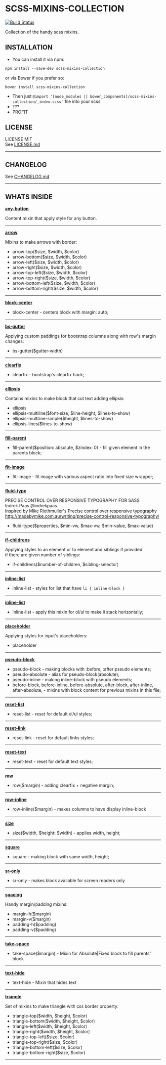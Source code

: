 # SCSS-MIXINS-COLLECTION
[![Build Status](https://travis-ci.org/RusinovAnton/scss-mixins-collection.svg?branch=master)](https://travis-ci.org/RusinovAnton/scss-mixins-collection)  

Collection of the handy scss mixins.

## INSTALLATION

* You can install it via npm:
```css
npm install --save-dev scss-mixins-collection
```
or via Bower if you prefer so: 
```
bower install scss-mixins-collection
```
  
* Then just `@import '[node_modules || bower_components]/scss-mixins-collection/_index.scss'` file into your scss
* ???
* PROFIT

## LICENSE

LICENSE MIT  
See [LICENSE.md](https://github.com/RusinovAnton/scss-mixins-collection/blob/master/LICENSE.md)

-----

## CHANGELOG

See [CHANGELOG.md](https://github.com/RusinovAnton/scss-mixins-collection/blob/master/CHANGELOG.md)

-----

## WHATS INSIDE
  
[**any-button**](https://github.com/RusinovAnton/scss-mixins-collection/blob/master/mixins/_any-button.scss)  
  
Content mixin that apply style for any button.  
  
-----  
  
[**arrow**](https://github.com/RusinovAnton/scss-mixins-collection/blob/master/mixins/arrow/__arrow.scss)

Mixins to make arrows with border:

* arrow-top($size, $width, $color)
* arrow-bottom($size, $width, $color)
* arrow-left($size, $width, $color)
* arrow-right($size, $width, $color)
* arrow-top-left($size, $width, $color)
* arrow-top-right($size, $width, $color)
* arrow-bottom-left($size, $width, $color)
* arrow-bottom-right($size, $width, $color)

-----

[**block-center**](https://github.com/RusinovAnton/scss-mixins-collection/blob/master/mixins/_block-center.scss)

* block-center - centers block with margin: auto;

-----

[**bs-gutter**](https://github.com/RusinovAnton/scss-mixins-collection/blob/master/mixins/_bs-gutter.scss)

Applying custom paddings for bootstrap columns along with row's margin changes:

* bs-gutter($gutter-width)  

-----

[**clearfix**](https://github.com/RusinovAnton/scss-mixins-collection/blob/master/mixins/_clearfix.scss)

* clearfix - bootstrap's clearfix hack;

-----

[**ellipsis**](https://github.com/RusinovAnton/scss-mixins-collection/blob/master/mixins/ellipsis/__ellipsis.scss)

  Contains mixins to make block that cut text adding ellipsis:
* ellipsis
* ellipsis-multiline($font-size, $line-height, $lines-to-show)
* ellipsis-multiline-simple($height, $lines-to-show)
* ellipsis-lines($lines-to-show)

-----

[**fill-parent**](https://github.com/RusinovAnton/scss-mixins-collection/blob/master/mixins/_fill-parent.scss)

* fill-parent($position: absolute, $zindex: 0) - fill given element in the parents block;

-----

[**fit-image**](https://github.com/RusinovAnton/scss-mixins-collection/blob/master/mixins/_fit-image.scss)

* fit-image - fit image with various aspect ratio into fixed size wrapper;

-----

[**fluid-type**](https://github.com/RusinovAnton/scss-mixins-collection/blob/master/mixins/_fullwidth.scss)

PRECISE CONTROL OVER RESPONSIVE TYPOGRAPHY FOR SASS  
Indrek Paas @indrekpaas  
Inspired by Mike Riethmuller's Precise control over responsive typography  
http://madebymike.com.au/writing/precise-control-responsive-typography/  
* fluid-type($properties, $min-vw, $max-vw, $min-value, $max-value)  

-----

[**if-childrens**](https://github.com/RusinovAnton/scss-mixins-collection/blob/master/mixins/_if-childrens.scss)

Applying styles to an element or to element and siblings if provided  
if there are given number of siblings:

* if-childrens($number-of-children, $sibling-selector)

-----

[**inline-list**](https://github.com/RusinovAnton/scss-mixins-collection/blob/master/mixins/_inline-list.scss)

* inline-list - styles for list that have `li { inline-block }`

-----

[**inline-list**](https://github.com/RusinovAnton/scss-mixins-collection/blob/master/mixins/_inline-list.scss)

* inline-list - apply this mixin for ol/ul to make li stack horizontally;

-----

[**placeholder**](https://github.com/RusinovAnton/scss-mixins-collection/blob/master/mixins/_placeholder.scss)

Applying styles for input's placeholders:

* placeholder

-----

[**pseudo-block**](https://github.com/RusinovAnton/scss-mixins-collection/blob/master/mixins/_pseudo-block.scss)

* pseudo-block - making blocks with :before, :after pseudo elements;
* pseudo-absolute - alias for pseudo-block(absolute);
* pseudo-inline - making inline-block with pseudo elements;
* before-block, before-inline, before-absolute, after-block, after-inline, after-absolute, - mixins with block content for previous mixins in this file;

-----

[**reset-list**](https://github.com/RusinovAnton/scss-mixins-collection/blob/master/mixins/_reset-list.scss)

* reset-list - reset for default ol/ul styles;

-----

[**reset-link**](https://github.com/RusinovAnton/scss-mixins-collection/blob/master/mixins/_reset-link.scss)

* reset-link - reset for default links styles;

-----

[**reset-text**](https://github.com/RusinovAnton/scss-mixins-collection/blob/master/mixins/_reset-text.scss)

* reset-text - reset for default text styles;

-----

[**row**](https://github.com/RusinovAnton/scss-mixins-collection/blob/master/mixins/_row.scss)

* row($margin) - adding clearfix + negative margin;

-----

[**row-inline**](https://github.com/RusinovAnton/scss-mixins-collection/blob/master/mixins/_row.scss)

* row-inline($margin) - makes columns to have display inline-block

-----

[**size**](https://github.com/RusinovAnton/scss-mixins-collection/blob/master/mixins/_size.scss)

* size($width, $height: $width) - applies width, height;

-----

[**square**](https://github.com/RusinovAnton/scss-mixins-collection/blob/master/mixins/_square.scss)

* square - making block with same width, height;

-----

[**sr-only**](https://github.com/RusinovAnton/scss-mixins-collection/blob/master/mixins/_sr-only.scss)

* sr-only - makes block available for screen readers only

-----

[**spacing**](https://github.com/RusinovAnton/scss-mixins-collection/blob/master/mixins/_spacing.scss)

Handy margin/padding mixins:

* margin-h($margin)
* margin-v($margin)
* padding-h($padding)
* padding-v($padding)

-----

[**take-space**](https://github.com/RusinovAnton/scss-mixins-collection/blob/master/mixins/_take-space.scss)

* take-space($margin) - Mixin for Absolute|Fixed block to fill parents' block 

-----

[**text-hide**](https://github.com/RusinovAnton/scss-mixins-collection/blob/master/mixins/_text-hide.scss)

* text-hide - Mixin that hides text

-----

[**triangle**](https://github.com/RusinovAnton/scss-mixins-collection/blob/master/mixins/triangle/__triangle.scss)

Set of mixins to make triangle with css border property:

* triangle-top($width, $height, $color)
* triangle-bottom($width, $height, $color)
* triangle-left($width, $height, $color)
* triangle-right($width, $height, $color)
* triangle-top-left($size, $color)
* triangle-top-right($size, $color)
* triangle-bottom-left($size, $color)
* triangle-bottom-right($size, $color)

-----
